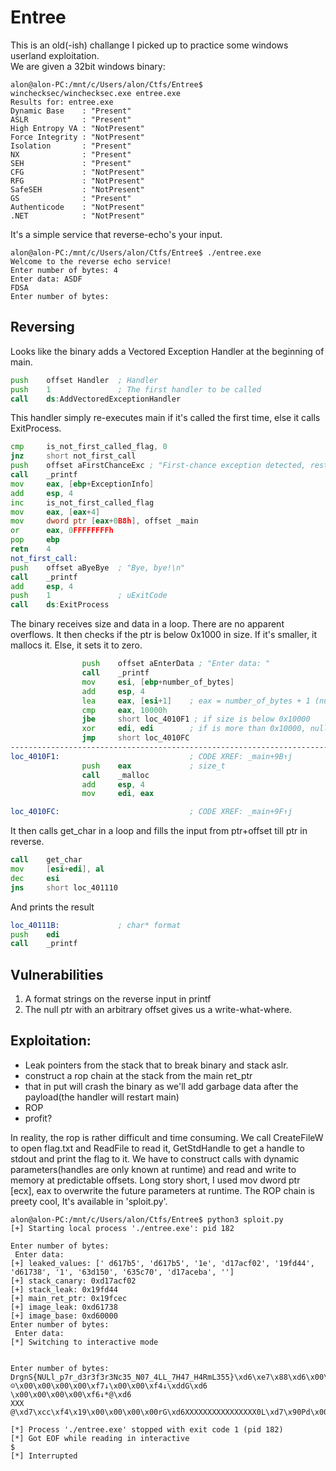 # Entree
This is an old(-ish) challange I picked up to practice some windows userland exploitation.         
We are given a 32bit windows binary:
```console
alon@alon-PC:/mnt/c/Users/alon/Ctfs/Entree$ winchecksec/winchecksec.exe entree.exe
Results for: entree.exe
Dynamic Base    : "Present"
ASLR            : "Present"
High Entropy VA : "NotPresent"
Force Integrity : "NotPresent"
Isolation       : "Present"
NX              : "Present"
SEH             : "Present"
CFG             : "NotPresent"
RFG             : "NotPresent"
SafeSEH         : "NotPresent"
GS              : "Present"
Authenticode    : "NotPresent"
.NET            : "NotPresent"
```
It's a simple service that reverse-echo's your input. 
```console
alon@alon-PC:/mnt/c/Users/alon/Ctfs/Entree$ ./entree.exe
Welcome to the reverse echo service!
Enter number of bytes: 4
Enter data: ASDF
FDSA
Enter number of bytes:
```

## Reversing
Looks like the binary adds a Vectored Exception Handler at the beginning of main.
```asm
push    offset Handler  ; Handler
push    1               ; The first handler to be called
call    ds:AddVectoredExceptionHandler
```
This handler simply re-executes main if it's called the first time, else it calls ExitProcess.
```asm
cmp     is_not_first_called_flag, 0
jnz     short not_first_call
push    offset aFirstChanceExc ; "First-chance exception detected, restar"...
call    _printf
mov     eax, [ebp+ExceptionInfo]
add     esp, 4
inc     is_not_first_called_flag
mov     eax, [eax+4]
mov     dword ptr [eax+0B8h], offset _main
or      eax, 0FFFFFFFFh
pop     ebp
retn    4
not_first_call:
push    offset aByeBye  ; "Bye, bye!\n"
call    _printf
add     esp, 4
push    1               ; uExitCode
call    ds:ExitProcess
```
The binary receives size and data in a loop. There are no apparent overflows.
It then checks if the ptr is below 0x1000 in size.
If it's smaller, it mallocs it. Else, it sets it to zero.
```asm
                push    offset aEnterData ; "Enter data: "
                call    _printf
                mov     esi, [ebp+number_of_bytes]
                add     esp, 4
                lea     eax, [esi+1]    ; eax = number_of_bytes + 1 (nullbyte)
                cmp     eax, 10000h
                jbe     short loc_4010F1 ; if size is below 0x10000
                xor     edi, edi        ; if is more than 0x10000, null ptr dref
                jmp     short loc_4010FC
---------------------------------------------------------------------------
loc_4010F1:                             ; CODE XREF: _main+9B↑j
                push    eax             ; size_t
                call    _malloc
                add     esp, 4
                mov     edi, eax

loc_4010FC:                             ; CODE XREF: _main+9F↑j
```
It then calls get_char in a loop and fills the input from ptr+offset till ptr in reverse.
```asm
call    get_char
mov     [esi+edi], al
dec     esi
jns     short loc_401110
```
And prints the result
```asm
loc_40111B:             ; char* format
push    edi
call    _printf
```
## Vulnerabilities
1. A format strings on the reverse input in printf
2. The null ptr with an arbitrary offset gives us a write-what-where.

## Exploitation:
* Leak pointers from the stack that to break binary and stack aslr.
* construct a rop chain at the stack from the main ret_ptr
* that in put will crash the binary as we'll add garbage data after the payload(the handler will restart main)
* ROP
* profit?

In reality, the rop is rather difficult and time consuming.
We call CreateFileW to open flag.txt and ReadFile to read it,
GetStdHandle to get a handle to stdout and print the flag to it.
We have to construct calls with dynamic parameters(handles are only known at runtime) and read and write to memory at predictable offsets.
Long story short, I used mov dword ptr [ecx], eax to overwrite the future parameters at runtime.
The ROP chain is preety cool, It's available in 'sploit.py'.

```console
alon@alon-PC:/mnt/c/Users/alon/Ctfs/Entree$ python3 sploit.py
[+] Starting local process './entree.exe': pid 182

Enter number of bytes:
 Enter data:
[+] leaked_values: [' d617b5', 'd617b5', '1e', 'd17acf02', '19fd44', 'd61738', '1', '63d150', '635c70', 'd17aceba', '']
[+] stack_canary: 0xd17acf02
[+] stack_leak: 0x19fd44
[+] main_ret_ptr: 0x19fcec
[+] image_leak: 0xd61738
[+] image_base: 0xd60000
Enter number of bytes:
 Enter data:
[*] Switching to interactive mode


Enter number of bytes: DrgnS{NULl_p7r_d3r3f3r3Nc35_N07_4LL_7H47_H4RmL355}\xd6\xe7\x88\xd6\x00\x00\x00\xf4↓☺\x00\x00\x00\x00\xf7↓\x00\x00\xf4↓\xddG\xd6
\x00\x00\x00\x00\xf6↓*@\xd6
XXX @\xd7\xcc\xf4\x19\x00\x00\x00\x00rG\xd6XXXXXXXXXXXXXXXX0L\xd7\x90Pd\x00"d\x00XXXXXXX\x00\x00\x88"d\x00\x00\x00\x00\x00\x0

[*] Process './entree.exe' stopped with exit code 1 (pid 182)
[*] Got EOF while reading in interactive
$
[*] Interrupted
```
